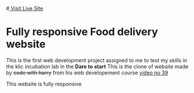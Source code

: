 #[ Visit Live Site](https://github.com/CoolSidOfficial/cwh-clone-39)
 # Fully responsive Food delivery website
This is the first web development  project assigned to me to test my skills in the klic incubation lab in the **Dare to start**
This is the clone of website made by ~~code with harry~~ from  his web developement course   [video no 39](https://www.youtube.com/watch?v=8KVrdL0VcAk&t) 

This website is fully responsive

